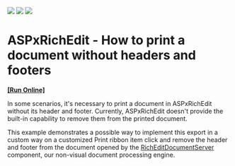 <!-- default badges list -->
![](https://img.shields.io/endpoint?url=https://codecentral.devexpress.com/api/v1/VersionRange/163166045/18.2.4%2B)
[![](https://img.shields.io/badge/Open_in_DevExpress_Support_Center-FF7200?style=flat-square&logo=DevExpress&logoColor=white)](https://supportcenter.devexpress.com/ticket/details/T830487)
[![](https://img.shields.io/badge/📖_How_to_use_DevExpress_Examples-e9f6fc?style=flat-square)](https://docs.devexpress.com/GeneralInformation/403183)
<!-- default badges end -->
# ASPxRichEdit - How to print a document without headers and footers
<!-- run online -->
**[[Run Online]](https://codecentral.devexpress.com/163166045/)**
<!-- run online end -->

<p>In some scenarios, it's necessary to print a document in ASPxRichEdit without its header and footer. Currently, ASPxRichEdit doesn't provide the built-in capability to remove them from the printed document. </p>
<p>This example demonstrates a possible way to implement this export in a custom way on a customized Print ribbon item click and remove the header and footer from the document opened by the <a href="https://documentation.devexpress.com/#CoreLibraries/clsDevExpressXtraRichEditRichEditDocumentServertopic">RichEditDocumentServer</a> component, our non-visual document processing engine. </p>
<br/>
